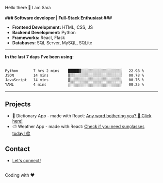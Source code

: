 Hello there 👋
I am Sara
<br/>
<br/>
<b>### Software developer | Full-Stack Enthusiast ### </b>
<br/>
<ul>
<li><b>Frontend Development:</b> HTML, CSS, JS</li>
<li><b>Backend Development:</b> Python</li>
<li><b>Frameworks:</b> React, Flask</li>
<li><b>Databases:</b> SQL Server, MySQL, SQLite</li>
</ul>
<hr>
<b>In the last 7 days I've been using:</b>
<br/>
<br/>
 <!--START_SECTION:waka-->

```txt
Python       7 hrs 2 mins    █████▓░░░░░░░░░░░░░░░░░░░   22.98 %
JSON         14 mins         ▒░░░░░░░░░░░░░░░░░░░░░░░░   00.78 %
JavaScript   14 mins         ▒░░░░░░░░░░░░░░░░░░░░░░░░   00.76 %
YAML         4 mins          ░░░░░░░░░░░░░░░░░░░░░░░░░   00.25 %
```

<!--END_SECTION:waka-->
<hr>
<h2>Projects</h2>
<ul>
  <li> 📖 Dictionary App - made with React: <a href='https://github.com/saritamanu/dictionary_project1'>Any word bothering you? 🤔 Click here! </a></li>
  <li> ⛅ Weather App - made with React: <a href='https://github.com/saritamanu/weather-react'>Check if you need sunglasses today! 😎 </a></li>
</ul>

<h2>Contact</h2>
<ul>
  <li><a href='https://www.linkedin.com/in/sara-m-dias/'>Let's connect!</a></li>
</ul>
<br/>
<footer>Coding with ❤️</footer>
